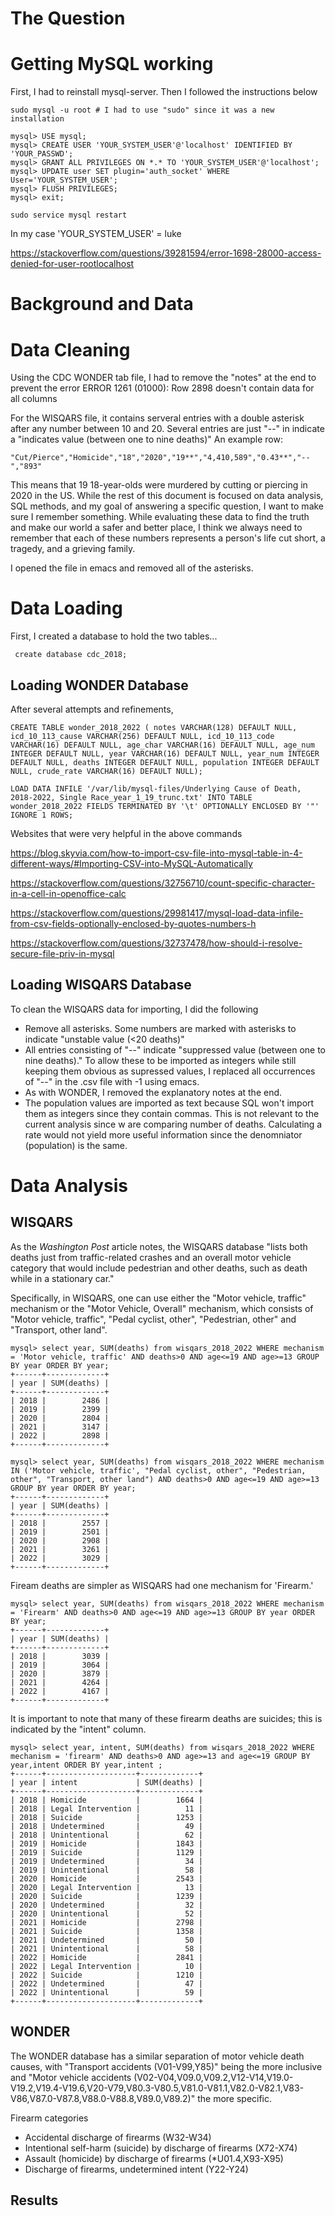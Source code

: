 # The Question

# Getting MySQL working

First, I had to reinstall mysql-server. Then I followed the instructions below

    sudo mysql -u root # I had to use "sudo" since it was a new installation
    
    mysql> USE mysql;
    mysql> CREATE USER 'YOUR_SYSTEM_USER'@'localhost' IDENTIFIED BY 'YOUR_PASSWD';
    mysql> GRANT ALL PRIVILEGES ON *.* TO 'YOUR_SYSTEM_USER'@'localhost';
    mysql> UPDATE user SET plugin='auth_socket' WHERE User='YOUR_SYSTEM_USER';
    mysql> FLUSH PRIVILEGES;
    mysql> exit;

    sudo service mysql restart

In my case 'YOUR_SYSTEM_USER' = luke

https://stackoverflow.com/questions/39281594/error-1698-28000-access-denied-for-user-rootlocalhost

# Background and Data

# Data Cleaning

Using the CDC WONDER tab file, I had to remove the "notes" at the end to prevent the error ERROR 1261 (01000): Row 2898 doesn't contain data for all columns

For the WISQARS file, it contains serveral entries with a double asterisk after any number between 10 and 20. Several entries are just "--" in indicate a "indicates value (between one to nine deaths)" An example row:

    "Cut/Pierce","Homicide","18","2020","19**","4,410,589","0.43**","--","893"

This means that 19 18-year-olds were murdered by cutting or piercing in 2020 in the US. While the rest of this document is focused on data analysis, SQL methods, and my goal of answering a specific question, I want to make sure I remember something. While evaluating these data to find the truth and make our world a safer and better place, I think we always need to remember that each of these numbers represents a person's life cut short, a tragedy, and a grieving family. 

I opened the file in emacs and removed all of the asterisks. 

# Data Loading

First, I created a database to hold the two tables...

     create database cdc_2018;

## Loading WONDER Database
    
After several attempts and refinements, 

    CREATE TABLE wonder_2018_2022 ( notes VARCHAR(128) DEFAULT NULL, icd_10_113_cause VARCHAR(256) DEFAULT NULL, icd_10_113_code VARCHAR(16) DEFAULT NULL, age_char VARCHAR(16) DEFAULT NULL, age_num INTEGER DEFAULT NULL, year VARCHAR(16) DEFAULT NULL, year_num INTEGER DEFAULT NULL, deaths INTEGER DEFAULT NULL, population INTEGER DEFAULT NULL, crude_rate VARCHAR(16) DEFAULT NULL);

    LOAD DATA INFILE '/var/lib/mysql-files/Underlying Cause of Death, 2018-2022, Single Race_year_1_19_trunc.txt' INTO TABLE wonder_2018_2022 FIELDS TERMINATED BY '\t' OPTIONALLY ENCLOSED BY '"' IGNORE 1 ROWS;

Websites that were very helpful in the above commands

https://blog.skyvia.com/how-to-import-csv-file-into-mysql-table-in-4-different-ways/#Importing-CSV-into-MySQL-Automatically

https://stackoverflow.com/questions/32756710/count-specific-character-in-a-cell-in-openoffice-calc

https://stackoverflow.com/questions/29981417/mysql-load-data-infile-from-csv-fields-optionally-enclosed-by-quotes-numbers-h

https://stackoverflow.com/questions/32737478/how-should-i-resolve-secure-file-priv-in-mysql

## Loading WISQARS Database

To clean the WISQARS data for importing, I did the following

* Remove all asterisks. Some numbers are marked with asterisks to indicate "unstable value (<20 deaths)"
* All entries consisting of "--" indicate "suppressed value (between one to nine deaths)." To allow these to be imported as integers while still keeping them obvious as supressed values, I replaced all occurrences of "--" in the .csv file with -1 using emacs.
* As with WONDER, I removed the explanatory notes at the end.
* The population values are imported as text because SQL won't import them as integers since they contain commas. This is not relevant to the current analysis since w are comparing number of deaths. Calculating a rate would not yield more useful information since the denomniator (population) is the same.

# Data Analysis

## WISQARS

As the _Washington Post_ article notes, the WISQARS database "lists both deaths just from traffic-related crashes and an overall motor vehicle category that would include pedestrian and other deaths, such as death while in a stationary car."

Specifically, in WISQARS, one can use either the "Motor vehicle, traffic" mechanism or the "Motor Vehicle, Overall" mechanism, which consists of "Motor vehicle, traffic", "Pedal cyclist, other", "Pedestrian, other" and "Transport, other land".

    mysql> select year, SUM(deaths) from wisqars_2018_2022 WHERE mechanism = 'Motor vehicle, traffic' AND deaths>0 AND age<=19 AND age>=13 GROUP BY year ORDER BY year;
    +------+-------------+
    | year | SUM(deaths) |
    +------+-------------+
    | 2018 |        2486 |
    | 2019 |        2399 |
    | 2020 |        2804 |
    | 2021 |        3147 |
    | 2022 |        2898 |
    +------+-------------+

    mysql> select year, SUM(deaths) from wisqars_2018_2022 WHERE mechanism IN ('Motor vehicle, traffic', "Pedal cyclist, other", "Pedestrian, other", "Transport, other land") AND deaths>0 AND age<=19 AND age>=13 GROUP BY year ORDER BY year;
    +------+-------------+
    | year | SUM(deaths) |
    +------+-------------+
    | 2018 |        2557 |
    | 2019 |        2501 |
    | 2020 |        2908 |
    | 2021 |        3261 |
    | 2022 |        3029 |
    +------+-------------+

Fiream deaths are simpler as WISQARS had one mechanism for 'Firearm.'

    mysql> select year, SUM(deaths) from wisqars_2018_2022 WHERE mechanism = 'Firearm' AND deaths>0 AND age<=19 AND age>=13 GROUP BY year ORDER BY year;
    +------+-------------+
    | year | SUM(deaths) |
    +------+-------------+
    | 2018 |        3039 |
    | 2019 |        3064 |
    | 2020 |        3879 |
    | 2021 |        4264 |
    | 2022 |        4167 |
    +------+-------------+

It is important to note that many of these firearm deaths are suicides; this is indicated by the "intent" column.

    mysql> select year, intent, SUM(deaths) from wisqars_2018_2022 WHERE mechanism = 'firearm' AND deaths>0 AND age>=13 and age<=19 GROUP BY year,intent ORDER BY year,intent ;
    +------+--------------------+-------------+
    | year | intent             | SUM(deaths) |
    +------+--------------------+-------------+
    | 2018 | Homicide           |        1664 |
    | 2018 | Legal Intervention |          11 |
    | 2018 | Suicide            |        1253 |
    | 2018 | Undetermined       |          49 |
    | 2018 | Unintentional      |          62 |
    | 2019 | Homicide           |        1843 |
    | 2019 | Suicide            |        1129 |
    | 2019 | Undetermined       |          34 |
    | 2019 | Unintentional      |          58 |
    | 2020 | Homicide           |        2543 |
    | 2020 | Legal Intervention |          13 |
    | 2020 | Suicide            |        1239 |
    | 2020 | Undetermined       |          32 |
    | 2020 | Unintentional      |          52 |
    | 2021 | Homicide           |        2798 |
    | 2021 | Suicide            |        1358 |
    | 2021 | Undetermined       |          50 |
    | 2021 | Unintentional      |          58 |
    | 2022 | Homicide           |        2841 |
    | 2022 | Legal Intervention |          10 |
    | 2022 | Suicide            |        1210 |
    | 2022 | Undetermined       |          47 |
    | 2022 | Unintentional      |          59 |
    +------+--------------------+-------------+
## WONDER

The WONDER database has a similar separation of motor vehicle death causes, with "Transport accidents (V01-V99,Y85)" being the more inclusive and "Motor vehicle accidents (V02-V04,V09.0,V09.2,V12-V14,V19.0-V19.2,V19.4-V19.6,V20-V79,V80.3-V80.5,V81.0-V81.1,V82.0-V82.1,V83-V86,V87.0-V87.8,V88.0-V88.8,V89.0,V89.2)" the more specific.

Firearm categories
* Accidental discharge of firearms (W32-W34)
* Intentional self-harm (suicide) by discharge of firearms (X72-X74)
* Assault (homicide) by discharge of firearms (*U01.4,X93-X95)
* Discharge of firearms, undetermined intent (Y22-Y24)

## Results





